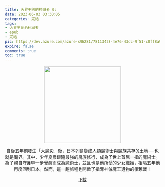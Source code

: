 ```yaml
---
title: 火界王劍的神滅者 01
date: 2023-06-03 03:30:05
categories: 完結
tags:
- 火界王劍的神滅者
- epub
- 完結
pic: https://dev.azure.com/azure-s96281/78113428-4e76-43dc-9f51-c0ff8a913055/_apis/git/repositories/a379171b-de46-4c10-9b0d-00da23959885/items?path=/Epub%20Cover/%E7%81%AB%E7%95%8C%E7%8E%8B%E5%8A%8D%E7%9A%84%E7%A5%9E%E6%BB%85%E8%80%85-01.jpg&versionDescriptor%5BversionOptions%5D=0&versionDescriptor%5BversionType%5D=0&versionDescriptor%5Bversion%5D=main&resolveLfs=true&%24format=octetStream&api-version=5.0
expire: false
comments: true
toc: true
---
```


<div style="text-align:center" class="kratos-post-content">

<img width="250px" src="https://dev.azure.com/azure-s96281/78113428-4e76-43dc-9f51-c0ff8a913055/_apis/git/repositories/a379171b-de46-4c10-9b0d-00da23959885/items?path=/Epub%20Cover/%E7%81%AB%E7%95%8C%E7%8E%8B%E5%8A%8D%E7%9A%84%E7%A5%9E%E6%BB%85%E8%80%85-01.jpg&versionDescriptor%5BversionOptions%5D=0&versionDescriptor%5BversionType%5D=0&versionDescriptor%5Bversion%5D=main&resolveLfs=true&%24format=octetStream&api-version=5.0">

<p>
自從五年前發生「大魔災」後，日本列島變成人類魔術士與魔族共存的土地──也就是魔界。其中，少年夏彥跟隨最強的魔族修行，成為了世上首屈一指的魔術士。為了親自守護早一步覺醒而成為魔術士，並且也是他所愛的少女織姬，相隔五年他再度回到日本。然而，這一趟旅程也開啟了搶奪神滅魔王遺物的爭奪戰！
</p>

<p>
<a href="https://epubdatabase.azurewebsites.net/EBOOKS/EPUB/完結/火界王劍的神滅者/%E7%81%AB%E7%95%8C%E7%8E%8B%E5%8A%8D%E7%9A%84%E7%A5%9E%E6%BB%85%E8%80%85%2001%EF%BC%88%E8%87%BA%EF%BC%89.epub?download=1">下載</a>
</p>

</div>
